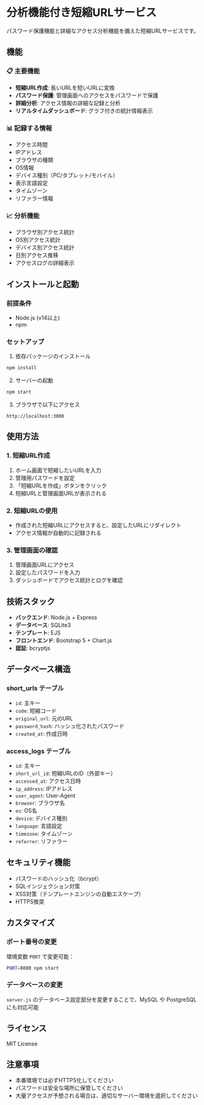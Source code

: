 # 分析機能付き短縮URLサービス

パスワード保護機能と詳細なアクセス分析機能を備えた短縮URLサービスです。

## 機能

### 📋 主要機能
- **短縮URL作成**: 長いURLを短いURLに変換
- **パスワード保護**: 管理画面へのアクセスをパスワードで保護
- **詳細分析**: アクセス情報の詳細な記録と分析
- **リアルタイムダッシュボード**: グラフ付きの統計情報表示

### 📊 記録する情報
- アクセス時間
- IPアドレス
- ブラウザの種類
- OS情報
- デバイス種別（PC/タブレット/モバイル）
- 表示言語設定
- タイムゾーン
- リファラー情報

### 📈 分析機能
- ブラウザ別アクセス統計
- OS別アクセス統計
- デバイス別アクセス統計
- 日別アクセス推移
- アクセスログの詳細表示

## インストールと起動

### 前提条件
- Node.js (v14以上)
- npm

### セットアップ
1. 依存パッケージのインストール
```bash
npm install
```

2. サーバーの起動
```bash
npm start
```

3. ブラウザで以下にアクセス
```
http://localhost:3000
```

## 使用方法

### 1. 短縮URL作成
1. ホーム画面で短縮したいURLを入力
2. 管理用パスワードを設定
3. 「短縮URLを作成」ボタンをクリック
4. 短縮URLと管理画面URLが表示される

### 2. 短縮URLの使用
- 作成された短縮URLにアクセスすると、設定したURLにリダイレクト
- アクセス情報が自動的に記録される

### 3. 管理画面の確認
1. 管理画面URLにアクセス
2. 設定したパスワードを入力
3. ダッシュボードでアクセス統計とログを確認

## 技術スタック

- **バックエンド**: Node.js + Express
- **データベース**: SQLite3
- **テンプレート**: EJS
- **フロントエンド**: Bootstrap 5 + Chart.js
- **認証**: bcryptjs

## データベース構造

### short_urls テーブル
- `id`: 主キー
- `code`: 短縮コード
- `original_url`: 元のURL
- `password_hash`: ハッシュ化されたパスワード
- `created_at`: 作成日時

### access_logs テーブル
- `id`: 主キー
- `short_url_id`: 短縮URLのID（外部キー）
- `accessed_at`: アクセス日時
- `ip_address`: IPアドレス
- `user_agent`: User-Agent
- `browser`: ブラウザ名
- `os`: OS名
- `device`: デバイス種別
- `language`: 言語設定
- `timezone`: タイムゾーン
- `referrer`: リファラー

## セキュリティ機能

- パスワードのハッシュ化（bcrypt）
- SQLインジェクション対策
- XSS対策（テンプレートエンジンの自動エスケープ）
- HTTPS推奨

## カスタマイズ

### ポート番号の変更
環境変数 `PORT` で変更可能：
```bash
PORT=8080 npm start
```

### データベースの変更
`server.js` のデータベース設定部分を変更することで、MySQL や PostgreSQL にも対応可能

## ライセンス

MIT License

## 注意事項

- 本番環境では必ずHTTPS化してください
- パスワードは安全な場所に保管してください
- 大量アクセスが予想される場合は、適切なサーバー環境を選択してください
